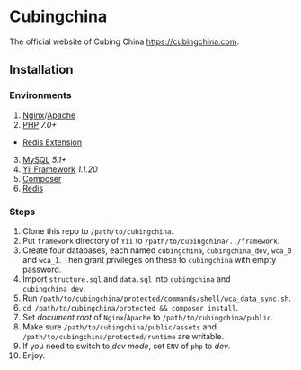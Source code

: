 Cubingchina
===========

The official website of Cubing China https://cubingchina.com.

Installation
------------

### Environments

1. [Nginx][]/[Apache][]
2. [PHP][] *7.0+*
  * [Redis Extension][]
3. [MySQL][] *5.1+*
4. [Yii Framework][] *1.1.20*
5. [Composer][]
6. [Redis][]

### Steps

1. Clone this repo to `/path/to/cubingchina`.
2. Put `framework` directory of `Yii` to `/path/to/cubingchina/../framework`.
3. Create four databases, each named `cubingchina`, `cubingchina_dev`, `wca_0` and `wca_1`. Then grant privileges on these to `cubingchina` with empty password.
4. Import `structure.sql` and `data.sql` into `cubingchina` and `cubingchina_dev`.
5. Run `/path/to/cubingchina/protected/commands/shell/wca_data_sync.sh`.
6. `cd /path/to/cubingchina/protected && composer install`.
7. Set *document root* of `Nginx`/`Apache` to `/path/to/cubingchina/public`.
8. Make sure `/path/to/cubingchina/public/assets` and `/path/to/cubingchina/protected/runtime` are writable.
9. If you need to switch to *dev mode*, set `ENV` of `php` to *dev*.
10. Enjoy.


 [Nginx]: http://nginx.org
 [Apache]: http://www.apache.org
 [PHP]: http://php.net
 [Redis Extension]: https://github.com/phpredis/phpredis
 [MySQL]: http://www.mysql.com
 [Yii Framework]: http://www.yiiframework.com
 [Composer]: https://getcomposer.org
 [Redis]: https://redis.io/


